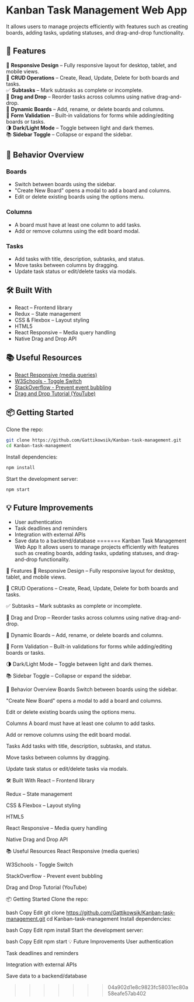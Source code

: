 
# Kanban Task Management Web App

It allows users to manage projects efficiently with features such as creating boards, adding tasks, updating statuses, and drag-and-drop functionality.

## 🚀 Features

📱 **Responsive Design** – Fully responsive layout for desktop, tablet, and mobile views.  
🎯 **CRUD Operations** – Create, Read, Update, Delete for both boards and tasks.  
✅ **Subtasks** – Mark subtasks as complete or incomplete.  
🧠 **Drag and Drop** – Reorder tasks across columns using native drag-and-drop.  
📂 **Dynamic Boards** – Add, rename, or delete boards and columns.  
🔐 **Form Validation** – Built-in validations for forms while adding/editing boards or tasks.  
🌗 **Dark/Light Mode** – Toggle between light and dark themes.  
📚 **Sidebar Toggle** – Collapse or expand the sidebar.

## 📌 Behavior Overview

### Boards
- Switch between boards using the sidebar.
- "Create New Board" opens a modal to add a board and columns.
- Edit or delete existing boards using the options menu.

### Columns
- A board must have at least one column to add tasks.
- Add or remove columns using the edit board modal.

### Tasks
- Add tasks with title, description, subtasks, and status.
- Move tasks between columns by dragging.
- Update task status or edit/delete tasks via modals.

## 🛠 Built With

- React – Frontend library  
- Redux – State management  
- CSS & Flexbox – Layout styling  
- HTML5  
- React Responsive – Media query handling  
- Native Drag and Drop API

## 📚 Useful Resources

- [React Responsive (media queries)](https://www.npmjs.com/package/react-responsive)  
- [W3Schools - Toggle Switch](https://www.w3schools.com/howto/howto_css_switch.asp)  
- [StackOverflow - Prevent event bubbling](https://stackoverflow.com/questions/9183381/how-to-have-click-event-only-fire-on-parent-div-not-children)  
- [Drag and Drop Tutorial (YouTube)](https://www.youtube.com/watch?v=u65Y-vqYNAk)

## 📦 Getting Started

Clone the repo:
```bash
git clone https://github.com/Gattikowsik/Kanban-task-management.git
cd Kanban-task-management
```

Install dependencies:
```bash
npm install
```

Start the development server:
```bash
npm start
```

## 💡 Future Improvements

- User authentication  
- Task deadlines and reminders  
- Integration with external APIs  
- Save data to a backend/database
=======
Kanban Task Management Web App
It allows users to manage projects efficiently with features such as creating boards, adding tasks, updating statuses, and drag-and-drop functionality.

🚀 Features
📱 Responsive Design – Fully responsive layout for desktop, tablet, and mobile views.

🎯 CRUD Operations – Create, Read, Update, Delete for both boards and tasks.

✅ Subtasks – Mark subtasks as complete or incomplete.

🧠 Drag and Drop – Reorder tasks across columns using native drag-and-drop.

📂 Dynamic Boards – Add, rename, or delete boards and columns.

🔐 Form Validation – Built-in validations for forms while adding/editing boards or tasks.

🌗 Dark/Light Mode – Toggle between light and dark themes.

📚 Sidebar Toggle – Collapse or expand the sidebar.

📌 Behavior Overview
Boards
Switch between boards using the sidebar.

"Create New Board" opens a modal to add a board and columns.

Edit or delete existing boards using the options menu.

Columns
A board must have at least one column to add tasks.

Add or remove columns using the edit board modal.

Tasks
Add tasks with title, description, subtasks, and status.

Move tasks between columns by dragging.

Update task status or edit/delete tasks via modals.

🛠 Built With
React – Frontend library

Redux – State management

CSS & Flexbox – Layout styling

HTML5

React Responsive – Media query handling

Native Drag and Drop API

📚 Useful Resources
React Responsive (media queries)

W3Schools - Toggle Switch

StackOverflow - Prevent event bubbling

Drag and Drop Tutorial (YouTube)

📦 Getting Started
Clone the repo:

bash
Copy
Edit
git clone https://github.com/Gattikowsik/Kanban-task-management.git
cd Kanban-task-management
Install dependencies:

bash
Copy
Edit
npm install
Start the development server:

bash
Copy
Edit
npm start
💡 Future Improvements
User authentication

Task deadlines and reminders

Integration with external APIs

Save data to a backend/database
>>>>>>> 04a902d1e8c9823fc58031ec80a58eafe57ab402
